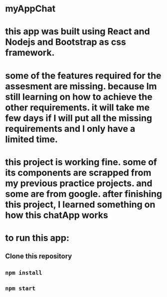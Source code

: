 # myAppChat
# this app was built using React and Nodejs and Bootstrap as css framework.

# some of the features required for the assesment are missing. because Im still learning on how to achieve the other requirements. it will take me few days if I will put all the missing requirements and I only have a limited time.

# this project is working fine. some of its components are scrapped from my previous practice projects. and some are from google. after finishing this project, I learned something on how this chatApp works

# to run this app:
## Clone this repository
##  `npm install`
## `npm start`


 
